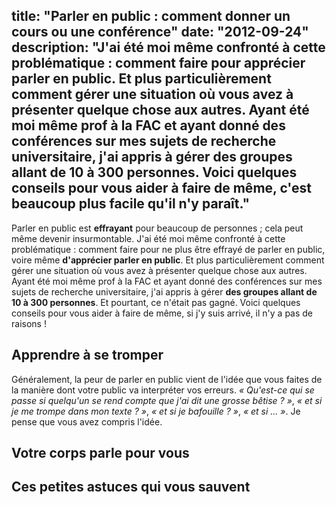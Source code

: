 title: "Parler en public : comment donner un cours ou une conférence"
date: "2012-09-24"
description: "J'ai été moi même confronté à cette problématique : comment faire pour __apprécier parler en public__. Et plus particulièrement comment gérer une situation où vous avez à présenter quelque chose aux autres. Ayant été moi même prof à la FAC et ayant donné des conférences sur mes sujets de recherche universitaire, j'ai appris à gérer __des groupes allant de 10 à 300 personnes__. Voici quelques conseils pour vous aider à faire de même, c'est beaucoup plus facile qu'il n'y paraît."
---

Parler en public est __effrayant__ pour beaucoup de personnes ; cela peut même devenir insurmontable. J'ai été moi même confronté à cette problématique : comment faire pour ne plus être effrayé de parler en public, voire même __d'apprécier parler en public__. Et plus particulièrement comment gérer une situation où vous avez à présenter quelque chose aux autres. Ayant été moi même prof à la FAC et ayant donné des conférences sur mes sujets de recherche universitaire, j'ai appris à gérer __des groupes allant de 10 à 300 personnes__. Et pourtant, ce n'était pas gagné. Voici quelques conseils pour vous aider à faire de même, si j'y suis arrivé, il n'y a pas de raisons !

## Apprendre à se tromper

Généralement, la peur de parler en public vient de l'idée que vous faites de la manière dont votre public va interpréter vos erreurs. _« Qu'est-ce qui se passe si quelqu'un se rend compte que j'ai dit une grosse bêtise ? »_, _« et si je me trompe dans mon texte ? »_, _« et si je bafouille ? »_, _« et si ... »_. Je pense que vous avez compris l'idée.

## Votre corps parle pour vous

## Ces petites astuces qui vous sauvent
